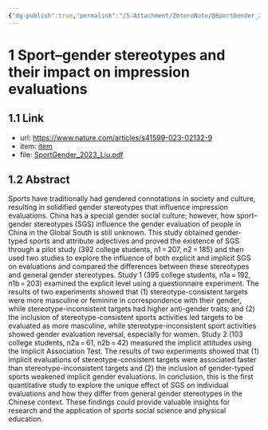 ```yaml
---
{"dg-publish":true,"permalink":"/5-Attachment/ZoteroNote/@SportGender_2023_Liu/","title":"Sport–gender stereotypes and their impact on impression evaluations"}
---
```


# 1 Sport–gender stereotypes and their impact on impression evaluations
## 1.1 Link
- url: https://www.nature.com/articles/s41599-023-02132-9
- item: [item](zotero://select/library/items/ZQ9D4P3K)
- file: [SportGender_2023_Liu.pdf](zotero://open-pdf/library/items/C3R8VZLS)
## 1.2 Abstract
Sports have traditionally had gendered connotations in society and culture, resulting in solidified gender stereotypes that influence impression evaluations. China has a special gender social culture; however, how sport–gender stereotypes (SGS) influence the gender evaluation of people in China in the Global South is still unknown. This study obtained gender-typed sports and attribute adjectives and proved the existence of SGS through a pilot study (392 college students, n1 = 207, n2 = 185) and then used two studies to explore the influence of both explicit and implicit SGS on evaluations and compared the differences between these stereotypes and general gender stereotypes. Study 1 (395 college students, n1a = 192, n1b = 203) examined the explicit level using a questionnaire experiment. The results of two experiments showed that (1) stereotype-consistent targets were more masculine or feminine in correspondence with their gender, while stereotype-inconsistent targets had higher anti-gender traits; and (2) the inclusion of stereotype-consistent sports activities led targets to be evaluated as more masculine, while stereotype-inconsistent sport activities showed gender evaluation reversal, especially for women. Study 2 (103 college students, n2a = 61, n2b = 42) measured the implicit attitudes using the Implicit Association Test. The results of two experiments showed that (1) implicit evaluations of stereotype-consistent targets were associated faster than stereotype-inconsistent targets and (2) the inclusion of gender-typed sports weakened implicit gender evaluations. In conclusion, this is the first quantitative study to explore the unique effect of SGS on individual evaluations and how they differ from general gender stereotypes in the Chinese context. These findings could provide valuable insights for research and the application of sports social science and physical education.